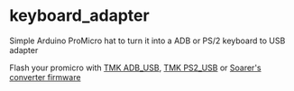 # keyboard_adapter
Simple Arduino ProMicro hat to turn it into a ADB or PS/2 keyboard to USB adapter

Flash your promicro with [TMK ADB_USB](https://github.com/tmk/tmk_keyboard/tree/master/converter/adb_usb), [TMK PS2_USB](https://github.com/tmk/tmk_keyboard/tree/master/converter/ps2_usb) or [Soarer's converter firmware](https://geekhack.org/index.php?topic=17458.0)
